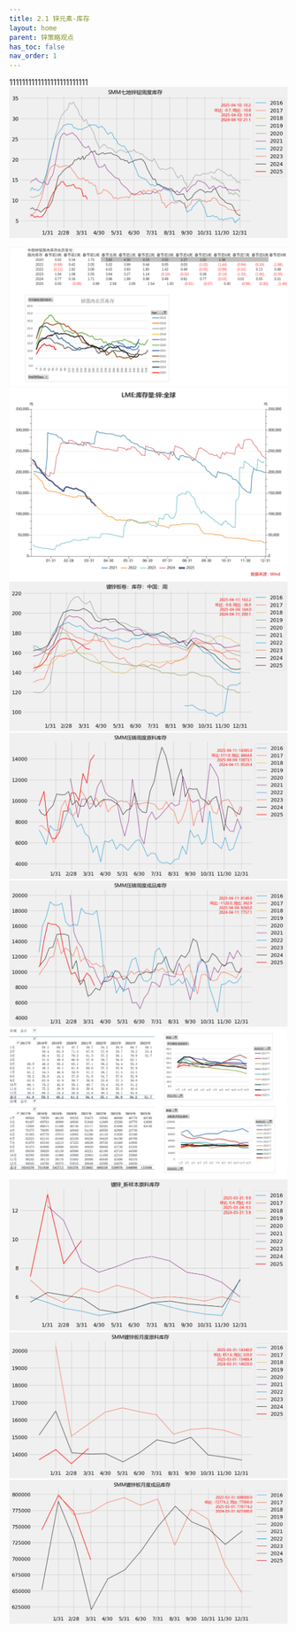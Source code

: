 ```yaml
---
title: 2.1 锌元素-库存
layout: home
parent: 锌策略观点
has_toc: false
nav_order: 1
---
```

1111111111111111111111111
<img src="Charts/SMM%E4%B8%83%E5%9C%B0%E9%94%8C%E9%94%AD%E5%91%A8%E5%BA%A6%E5%BA%93%E5%AD%98.png" alt="lme持仓">

<img src="Charts/%E9%94%8C%E5%86%9C%E5%8E%86%E5%BA%93%E5%AD%98.png" alt="lme持仓">

<img src="Charts/LME%E9%94%8C%E5%BA%93%E5%AD%98.png" alt="lme持仓">
<img src="Charts/%E9%95%80%E9%94%8C%E6%9D%BF%E5%8D%B7%EF%BC%9A%E5%BA%93%E5%AD%98%EF%BC%9A%E4%B8%AD%E5%9B%BD%EF%BC%9A%E5%91%A8.png" alt="lme持仓">
<img src="Charts/SMM%E5%8E%8B%E9%93%B8%E5%91%A8%E5%BA%A6%E5%8E%9F%E6%96%99%E5%BA%93%E5%AD%98.png" alt="压铸周度原料">




<img src="Charts/SMM%E5%8E%8B%E9%93%B8%E5%91%A8%E5%BA%A6%E6%88%90%E5%93%81%E5%BA%93%E5%AD%98.png" alt="lme持仓">


<img src="Charts/%E9%95%80%E9%94%8C%E6%9D%BF%E5%8D%B7%E5%BA%93%E5%AD%98.png" alt="lme持仓">

<img src="Charts/%E9%95%80%E9%94%8C_%E6%96%B0%E6%A0%B7%E6%9C%AC%E5%8E%9F%E6%96%99%E5%BA%93%E5%AD%98.png" alt="lme持仓">



<img src="Charts/SMM%E9%95%80%E9%94%8C%E6%9D%BF%E6%9C%88%E5%BA%A6%E5%8E%9F%E6%96%99%E5%BA%93%E5%AD%98.png" alt="lme持仓">

<img src="Charts/SMM%E9%95%80%E9%94%8C%E6%9D%BF%E6%9C%88%E5%BA%A6%E6%88%90%E5%93%81%E5%BA%93%E5%AD%98.png" alt="lme持仓">




